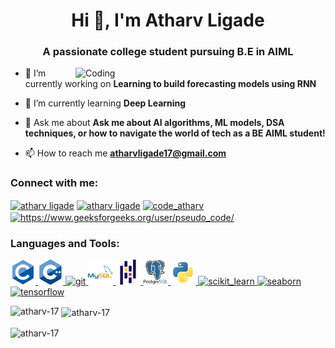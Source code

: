 <h1 align="center">Hi 👋, I'm Atharv Ligade</h1>
<h3 align="center">A passionate college student pursuing B.E in AIML</h3>
<img align="right" alt="Coding" width="400" src="https://raw.githubusercontent.com/SP-XD/SP-XD/main/images/dev-working_rounded.gif">

- 🔭 I’m currently working on **Learning to build forecasting models using RNN**

- 🌱 I’m currently learning **Deep Learning**

- 💬 Ask me about **Ask me about AI algorithms, ML models, DSA techniques, or how to navigate the world of tech as a BE AIML student!**

- 📫 How to reach me **atharvligade17@gmail.com**

<h3 align="left">Connect with me:</h3>
<p align="left">
<a href="https://linkedin.com/in/atharv ligade" target="blank"><img align="center" src="https://raw.githubusercontent.com/rahuldkjain/github-profile-readme-generator/master/src/images/icons/Social/linked-in-alt.svg" alt="atharv ligade" height="30" width="40" /></a>
<a href="https://kaggle.com/atharv ligade" target="blank"><img align="center" src="https://raw.githubusercontent.com/rahuldkjain/github-profile-readme-generator/master/src/images/icons/Social/kaggle.svg" alt="atharv ligade" height="30" width="40" /></a>
<a href="https://www.leetcode.com/code_atharv" target="blank"><img align="center" src="https://raw.githubusercontent.com/rahuldkjain/github-profile-readme-generator/master/src/images/icons/Social/leet-code.svg" alt="code_atharv" height="30" width="40" /></a>
<a href="https://auth.geeksforgeeks.org/user/https://www.geeksforgeeks.org/user/pseudo_code/" target="blank"><img align="center" src="https://raw.githubusercontent.com/rahuldkjain/github-profile-readme-generator/master/src/images/icons/Social/geeks-for-geeks.svg" alt="https://www.geeksforgeeks.org/user/pseudo_code/" height="30" width="40" /></a>
</p>

<h3 align="left">Languages and Tools:</h3>
<p align="left"> <a href="https://www.cprogramming.com/" target="_blank" rel="noreferrer"> <img src="https://raw.githubusercontent.com/devicons/devicon/master/icons/c/c-original.svg" alt="c" width="40" height="40"/> </a> <a href="https://www.w3schools.com/cpp/" target="_blank" rel="noreferrer"> <img src="https://raw.githubusercontent.com/devicons/devicon/master/icons/cplusplus/cplusplus-original.svg" alt="cplusplus" width="40" height="40"/> </a> <a href="https://git-scm.com/" target="_blank" rel="noreferrer"> <img src="https://www.vectorlogo.zone/logos/git-scm/git-scm-icon.svg" alt="git" width="40" height="40"/> </a> <a href="https://www.mysql.com/" target="_blank" rel="noreferrer"> <img src="https://raw.githubusercontent.com/devicons/devicon/master/icons/mysql/mysql-original-wordmark.svg" alt="mysql" width="40" height="40"/> </a> <a href="https://pandas.pydata.org/" target="_blank" rel="noreferrer"> <img src="https://raw.githubusercontent.com/devicons/devicon/2ae2a900d2f041da66e950e4d48052658d850630/icons/pandas/pandas-original.svg" alt="pandas" width="40" height="40"/> </a> <a href="https://www.postgresql.org" target="_blank" rel="noreferrer"> <img src="https://raw.githubusercontent.com/devicons/devicon/master/icons/postgresql/postgresql-original-wordmark.svg" alt="postgresql" width="40" height="40"/> </a> <a href="https://www.python.org" target="_blank" rel="noreferrer"> <img src="https://raw.githubusercontent.com/devicons/devicon/master/icons/python/python-original.svg" alt="python" width="40" height="40"/> </a> <a href="https://scikit-learn.org/" target="_blank" rel="noreferrer"> <img src="https://upload.wikimedia.org/wikipedia/commons/0/05/Scikit_learn_logo_small.svg" alt="scikit_learn" width="40" height="40"/> </a> <a href="https://seaborn.pydata.org/" target="_blank" rel="noreferrer"> <img src="https://seaborn.pydata.org/_images/logo-mark-lightbg.svg" alt="seaborn" width="40" height="40"/> </a> <a href="https://www.tensorflow.org" target="_blank" rel="noreferrer"> <img src="https://www.vectorlogo.zone/logos/tensorflow/tensorflow-icon.svg" alt="tensorflow" width="40" height="40"/> </a> </p>

<p><img align="left" src="https://github-readme-stats.vercel.app/api/top-langs?username=atharv-17&show_icons=true&locale=en&layout=compact" alt="atharv-17" /></p>

<p>&nbsp;<img align="center" src="https://github-readme-stats.vercel.app/api?username=atharv-17&show_icons=true&locale=en" alt="atharv-17" /></p>

<p><img align="center" src="https://github-readme-streak-stats.herokuapp.com/?user=atharv-17&" alt="atharv-17" /></p>
